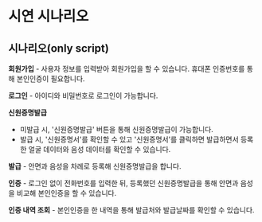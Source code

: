 # 시연 시나리오

## 시나리오(only script)

**회원가입** - 사용자 정보를 입력받아 회원가입을 할 수 있습니다. 휴대폰 인증번호를 통해 본인인증이 필요합니다.

**로그인** - 아이디와 비밀번호로 로그인이 가능합니다.

**신원증명발급**
- 미발급 시, '신원증명발급' 버튼을 통해 신원증명발급이 가능합니다.
- 발급 시, '신원증명서'를 확인할 수 있고 '신원증명서'를 클릭하면 발급하면서 등록한 얼굴 데이터와 음성 데이터를 확인할 수 있습니다.

**발급** - 안면과 음성을 차례로 등록해 신원증명발급을 합니다.

**인증** - 로그인 없이 전화번호를 입력한 뒤, 등록했던 신원증명발급을 통해 안면과 음성을 비교해 본인인증을 할 수 있습니다.

**인증 내역 조회** - 본인인증을 한 내역을 통해 발급처와 발급날짜를 확인할 수 있습니다.
